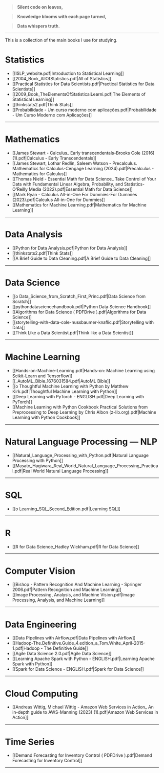 >**Silent code on leaves,**

>**Knowledge blooms with each page turned,** 

>**Data whispers truth.**
___
This is a collection of the main books I use for studying.

# Statistics
- [[ISLP_website.pdf|Introduction to Statistical Learning]]
- [[2004_Book_AllOfStatistics.pdf|All of Statistics]]
- [[Practical Statistics for Data Scientists.pdf|Practical Statistics for Data Scientists]]
- [[2009_Book_TheElementsOfStatisticalLearni.pdf|The Elements of Statistical Learning]]
- [[thinkstats2.pdf|Think Stats]]
- [[Probabilidade - Um curso moderno com aplicações.pdf|Probabilidade - Um Curso Moderno com Aplicações]]
___
# Mathematics
- [[James Stewart - Calculus_ Early transcendentals-Brooks Cole (2016) (1).pdf|Calculus - Early Transcendentals]]
- [[James Stewart, Lothar Redlin, Saleem Watson - Precalculus. Mathematics for Calculus-Cengage Learning (2024).pdf|Precalculus - Mathematics for Calculus]]
- [[Thomas Nield - Essential Math for Data Science_ Take Control of Your Data with Fundamental Linear Algebra, Probability, and Statistics-O'Reilly Media (2022).pdf|Essential Math for Data Science]]
- [[Mark Ryan - Calculus All-in-One For Dummies-For Dummies (2023).pdf|Calculus All-in-One for Dummies]]
- [[Mathematics for Machine Learning.pdf|Mathematics for Machine Learning]]
___
# Data Analysis
- [[Python for Data Analysis.pdf|Python for Data Analysis]]
- [[thinkstats2.pdf|Think Stats]]
- [[A Brief Guide to Data Cleaning.pdf|A Brief Guide to Data Cleaning]] 
___
# Data Science
- [[o Data_Science_from_Scratch_First_Princ.pdf|Data Science from Scratch]]
- [[pythondatasciencehandbook.pdf|Python Data Science Handbook]]
- [[Algorithms for Data Science ( PDFDrive ).pdf|Algorithms for Data Science]]
- [[storytelling-with-data-cole-nussbaumer-knaflic.pdf|Storytelling with Data]]
- [[Think Like a Data Scientist.pdf|Think like a Data Scientist]]
___
# Machine Learning
- [[Hands-on-Machine-Learning.pdf|Hands-on: Machine Learning using Scikit-Learn and Tensorflow]]
- [[_AutoML_Bible_1676031584.pdf|AutoML Bible]]
- [[o Thoughtful Machine Learning with Python by Matthew Kirk.pdf|Thoughtful Machine Learning with Python]]
- [[Deep Learning with PyTorch - ENGLISH.pdf|Deep Learning with PyTorch]]
- [[Machine Learning with Python Cookbook Practical Solutions from Preprocessing to Deep Learning by Chris Albon (z-lib.org).pdf|Machine Learning with Python Cookbook]]
___
# Natural Language Processing — NLP
- [[Natural_Language_Processing_with_Python.pdf|Natural Language Processing with Python]]
- [[Masato_Hagiwara_Real_World_Natural_Language_Processing_Practical.pdf|Real World Natural Language Processing]]
___
# SQL
- [[o Learning_SQL_Second_Edition.pdf|Learning SQL]]
___
# R
- [[R for Data Science_Hadley Wickham.pdf|R for Data Science]]
___
# Computer Vision
- [[Bishop - Pattern Recognition And Machine Learning - Springer  2006.pdf|Pattern Recognition and Machine Learning]]
- [[Image Processing, Analysis, and Machine Vision.pdf|Image Processing, Analysis, and Machine Learning]]
___
# Data Engineering
- [[Data Pipelines with Airflow.pdf|Data Pipelines with Airflow]]
- [[Hadoop-The.Definitive.Guide_4.edition_a_Tom.White_April-2015-1.pdf|Hadoop - The Definitive Guide]]
- [[Agile Data Science 2.0.pdf|Agile Data Science]]
- [[Learning Apache Spark with Python - ENGLISH.pdf|Learning Apache Spark with Python]]
- [[Spark for Data Science - ENGLISH.pdf|Spark for Data Science]]
___
# Cloud Computing
- [[Andreas Wittig, Michael Wittig - Amazon Web Services in Action_ An in-depth guide to AWS-Manning (2023) (1).pdf|Amazon Web Services in Action]]
____
# Time Series
- [[Demand Forecasting for Inventory Control ( PDFDrive ).pdf|Demand Forecasting for Inventory Control]]
___

